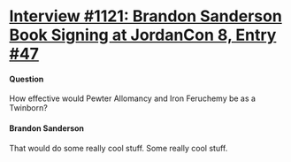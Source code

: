 # [Interview #1121: Brandon Sanderson Book Signing at JordanCon 8, Entry #47](https://www.theoryland.com/intvmain.php?i=1121#47)

#### Question

How effective would Pewter Allomancy and Iron Feruchemy be as a Twinborn?

#### Brandon Sanderson

That would do some really cool stuff. Some really cool stuff.

